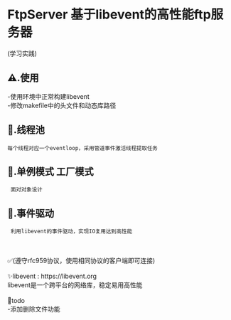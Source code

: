 # FtpServer 基于libevent的高性能ftp服务器

(学习实践)


⚠️.使用<br>
  --
  -使用环境中正常构建libevent<br>
  -修改makefile中的头文件和动态库路径<br>

## 🌟.线程池<br>
    每个线程对应一个eventloop，采用管道事件激活线程提取任务
  
## 🌟.单例模式  工厂模式<br>
     面对对象设计
  
## 🌟.事件驱动<br>
     利用libevent的事件驱动，实现IO复用达到高性能
  
<br>
<br>
✅(遵守rfc959协议，使用相同协议的客户端即可连接)<br>
<br>
✨libevent : https://libevent.org<br>
  libevent是一个跨平台的网络库，稳定易用高性能<br>
<br>
🐝todo<br>
  -添加删除文件功能
